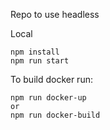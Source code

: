 Repo to use headless

Local 
```
npm install
npm run start
```

To build docker run:
```
npm run docker-up
or
npm run docker-build
```

